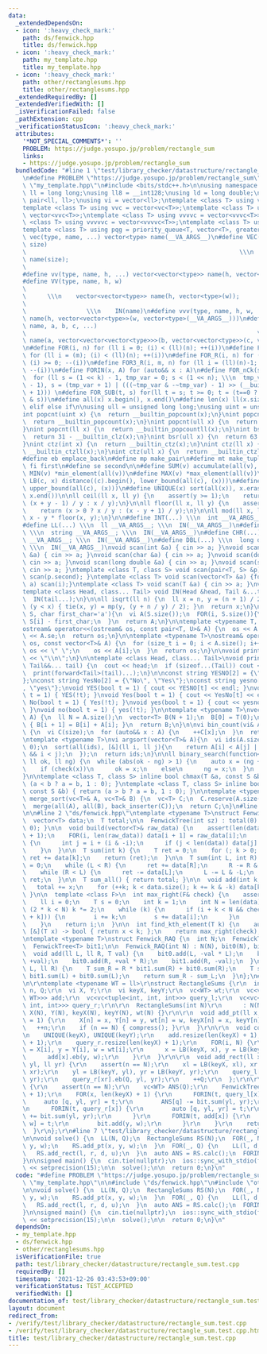 ```yaml
---
data:
  _extendedDependsOn:
  - icon: ':heavy_check_mark:'
    path: ds/fenwick.hpp
    title: ds/fenwick.hpp
  - icon: ':heavy_check_mark:'
    path: my_template.hpp
    title: my_template.hpp
  - icon: ':heavy_check_mark:'
    path: other/rectanglesums.hpp
    title: other/rectanglesums.hpp
  _extendedRequiredBy: []
  _extendedVerifiedWith: []
  _isVerificationFailed: false
  _pathExtension: cpp
  _verificationStatusIcon: ':heavy_check_mark:'
  attributes:
    '*NOT_SPECIAL_COMMENTS*': ''
    PROBLEM: https://judge.yosupo.jp/problem/rectangle_sum
    links:
    - https://judge.yosupo.jp/problem/rectangle_sum
  bundledCode: "#line 1 \"test/library_checker/datastructure/rectangle_sum.test.cpp\"\
    \n#define PROBLEM \"https://judge.yosupo.jp/problem/rectangle_sum\"\n\n#line 2\
    \ \"my_template.hpp\"\n#include <bits/stdc++.h>\n\nusing namespace std;\n\nusing\
    \ ll = long long;\nusing ll8 = __int128;\nusing ld = long double;\nusing pi =\
    \ pair<ll, ll>;\nusing vi = vector<ll>;\ntemplate <class T> using vc = vector<T>;\n\
    template <class T> using vvc = vector<vc<T>>;\ntemplate <class T> using vvvc =\
    \ vector<vvc<T>>;\ntemplate <class T> using vvvvc = vector<vvvc<T>>;\ntemplate\
    \ <class T> using vvvvvc = vector<vvvvc<T>>;\ntemplate <class T> using pq = priority_queue<T>;\n\
    template <class T> using pqg = priority_queue<T, vector<T>, greater<T>>;\n\n#define\
    \ vec(type, name, ...) vector<type> name(__VA_ARGS__)\n#define VEC(type, name,\
    \ size)                                                                      \
    \                                                            \\\n    vector<type>\
    \ name(size);                                                                \
    \                                                                   \\\n    IN(name)\n\
    #define vv(type, name, h, ...) vector<vector<type>> name(h, vector<type>(__VA_ARGS__))\n\
    #define VV(type, name, h, w)                                                 \
    \                                                                            \
    \      \\\n    vector<vector<type>> name(h, vector<type>(w));                \
    \                                                                            \
    \                 \\\n    IN(name)\n#define vvv(type, name, h, w, ...) vector<vector<vector<type>>>\
    \ name(h, vector<vector<type>>(w, vector<type>(__VA_ARGS__)))\n#define vvvv(type,\
    \ name, a, b, c, ...)                                                        \
    \                                                                 \\\n    vector<vector<vector<vector<type>>>>\
    \ name(a, vector<vector<vector<type>>>(b, vector<vector<type>>(c, vector<type>(__VA_ARGS__))))\n\
    \n#define FOR(i, n) for (ll i = 0; (i) < (ll)(n); ++(i))\n#define FOR3(i, m, n)\
    \ for (ll i = (m); (i) < (ll)(n); ++(i))\n#define FOR_R(i, n) for (ll i = (ll)(n)-1;\
    \ (i) >= 0; --(i))\n#define FOR3_R(i, m, n) for (ll i = (ll)(n)-1; (i) >= (ll)(m);\
    \ --(i))\n#define FORIN(x, A) for (auto&& x : A)\n#define FOR_nCk(s, n, k) \\\n\
    \  for (ll s = (1 << k) - 1, tmp_var = 0; s < (1 << n); \\\n  tmp_var = s | (s\
    \ - 1), s = (tmp_var + 1) | (((~tmp_var & -~tmp_var) - 1) >> (__builtin_ctz(s)\
    \ + 1))) \n#define FOR_SUB(t, s) for(ll t = s; t >= 0; t = (t==0 ? -1 : (t - 1)\
    \ & s))\n#define all(x) x.begin(), x.end()\n#define len(x) ll(x.size())\n\n#define\
    \ elif else if\n\nusing ull = unsigned long long;\nusing uint = unsigned int;\n\
    int popcnt(uint x) {\n  return __builtin_popcount(x);\n}\nint popcnt(int x) {\n\
    \  return __builtin_popcount(x);\n}\nint popcnt(ull x) {\n  return __builtin_popcountll(x);\n\
    }\nint popcnt(ll x) {\n  return __builtin_popcountll(x);\n}\nint bsr(uint x) {\n\
    \  return 31 - __builtin_clz(x);\n}\nint bsr(ull x) {\n  return 63 - __builtin_clzll(x);\n\
    }\nint ctz(int x) {\n  return __builtin_ctz(x);\n}\nint ctz(ll x) {\n  return\
    \ __builtin_ctzll(x);\n}\nint ctz(ull x) {\n  return __builtin_ctzll(x);\n}\n\n\
    #define eb emplace_back\n#define mp make_pair\n#define mt make_tuple\n#define\
    \ fi first\n#define se second\n\n#define SUM(v) accumulate(all(v), 0LL)\n#define\
    \ MIN(v) *min_element(all(v))\n#define MAX(v) *max_element(all(v))\n\n#define\
    \ LB(c, x) distance((c).begin(), lower_bound(all(c), (x)))\n#define UB(c, x) distance((c).begin(),\
    \ upper_bound(all(c), (x)))\n#define UNIQUE(x) sort(all(x)), x.erase(unique(all(x)),\
    \ x.end())\n\nll ceil(ll x, ll y) {\n    assert(y >= 1);\n    return (x > 0 ?\
    \ (x + y - 1) / y : x / y);\n}\n\nll floor(ll x, ll y) {\n    assert(y >= 1);\n\
    \    return (x > 0 ? x / y : (x - y + 1) / y);\n}\n\nll mod(ll x, ll y) {\n  return\
    \ x - y * floor(x, y);\n}\n\n#define INT(...) \\\n  int __VA_ARGS__; \\\n  IN(__VA_ARGS__)\n\
    #define LL(...) \\\n  ll __VA_ARGS__; \\\n  IN(__VA_ARGS__)\n#define STR(...)\
    \ \\\n  string __VA_ARGS__; \\\n  IN(__VA_ARGS__)\n#define CHR(...) \\\n  char\
    \ __VA_ARGS__; \\\n  IN(__VA_ARGS__)\n#define DBL(...) \\\n  long double __VA_ARGS__;\
    \ \\\n  IN(__VA_ARGS__)\nvoid scan(int &a) { cin >> a; }\nvoid scan(long long\
    \ &a) { cin >> a; }\nvoid scan(char &a) { cin >> a; }\nvoid scan(double &a) {\
    \ cin >> a; }\nvoid scan(long double &a) { cin >> a; }\nvoid scan(string &a) {\
    \ cin >> a; }\ntemplate <class T, class S> void scan(pair<T, S> &p) { scan(p.first),\
    \ scan(p.second); }\ntemplate <class T> void scan(vector<T> &a) {for(auto &i :\
    \ a) scan(i);}\ntemplate <class T> void scan(T &a) { cin >> a; }\nvoid IN() {}\n\
    template <class Head, class... Tail> void IN(Head &head, Tail &...tail) {\n  scan(head);\n\
    \  IN(tail...);\n}\n\nll isqrt(ll n) {\n  ll x = n, y = (n + 1) / 2;\n  while\
    \ (y < x) { tie(x, y) = mp(y, (y + n / y) / 2); }\n  return x;\n}\n\nvi s_to_vi(string\
    \ S, char first_char='a'){\n  vi A(S.size());\n  FOR(i, S.size()){\n    A[i] =\
    \ S[i] - first_char;\n  }\n  return A;\n}\n\ntemplate <typename T, typename U>\n\
    ostream& operator<<(ostream& os, const pair<T, U>& A) {\n  os << A.fi << \" \"\
    \ << A.se;\n  return os;\n}\n\ntemplate <typename T>\nostream& operator<<(ostream&\
    \ os, const vector<T>& A) {\n  for (size_t i = 0; i < A.size(); i++) {\n    if(i)\
    \ os << \" \";\n    os << A[i];\n  }\n  return os;\n}\n\nvoid print() {\n  cout\
    \ << \"\\n\";\n}\n\ntemplate <class Head, class... Tail>\nvoid print(Head&& head,\
    \ Tail&&... tail) {\n  cout << head;\n  if (sizeof...(Tail)) cout << \" \";\n\
    \  print(forward<Tail>(tail)...);\n}\n\nconst string YESNO[2] = {\"NO\", \"YES\"\
    };\nconst string YesNo[2] = {\"No\", \"Yes\"};\nconst string yesno[2] = {\"no\"\
    , \"yes\"};\nvoid YES(bool t = 1) { cout << YESNO[t] << endl; }\nvoid NO(bool\
    \ t = 1) { YES(!t); }\nvoid Yes(bool t = 1) { cout << YesNo[t] << endl; }\nvoid\
    \ No(bool t = 1) { Yes(!t); }\nvoid yes(bool t = 1) { cout << yesno[t] << endl;\
    \ }\nvoid no(bool t = 1) { yes(!t); }\n\ntemplate <typename T>\nvector<T> cumsum(vector<T>\
    \ A) {\n  ll N = A.size();\n  vector<T> B(N + 1);\n  B[0] = T(0);\n  FOR(i, N)\
    \ { B[i + 1] = B[i] + A[i]; }\n  return B;\n}\n\nvi bin_count(vi& A, ll size)\
    \ {\n  vi C(size);\n  for (auto&& x : A) {\n    ++C[x];\n  }\n  return C;\n}\n\
    \ntemplate <typename T>\nvi argsort(vector<T>& A){\n  vi ids(A.size());\n  iota(all(ids),\
    \ 0);\n  sort(all(ids), [&](ll i, ll j){\n    return A[i] < A[j] || (A[i] == A[j]\
    \ && i < j);\n  });\n  return ids;\n}\n\nll binary_search(function<bool(ll)> check,\
    \ ll ok, ll ng) {\n  while (abs(ok - ng) > 1) {\n    auto x = (ng + ok) / 2;\n\
    \    if (check(x))\n      ok = x;\n    else\n      ng = x;\n  }\n  return ok;\n\
    }\n\ntemplate <class T, class S> inline bool chmax(T &a, const S &b) { return\
    \ (a < b ? a = b, 1 : 0); }\ntemplate <class T, class S> inline bool chmin(T &a,\
    \ const S &b) { return (a > b ? a = b, 1 : 0); }\n\ntemplate <typename T>\nvc<T>\
    \ merge_sort(vc<T>& A, vc<T>& B) {\n  vc<T> C;\n  C.reserve(A.size() + B.size());\n\
    \  merge(all(A), all(B), back_inserter(C));\n  return C;\n}\n#line 4 \"test/library_checker/datastructure/rectangle_sum.test.cpp\"\
    \n\n#line 2 \"ds/fenwick.hpp\"\ntemplate <typename T>\nstruct FenwickTree {\n\
    \  vector<T> data;\n  T total;\n\n  FenwickTree(int sz) : total(0) { data.assign(++sz,\
    \ 0); }\n\n  void build(vector<T>& raw_data) {\n    assert(len(data) == len(raw_data)\
    \ + 1);\n    FOR(i, len(raw_data)) data[i + 1] = raw_data[i];\n    FOR(i, len(data))\
    \ {\n      int j = i + (i & -i);\n      if (j < len(data)) data[j] += data[i];\n\
    \    }\n  }\n\n  T sum(int k) {\n    T ret = 0;\n    for (; k > 0; k -= k & -k)\
    \ ret += data[k];\n    return (ret);\n  }\n\n  T sum(int L, int R) {\n    T ret\
    \ = 0;\n    while (L < R) {\n      ret += data[R];\n      R -= R & -R;\n    }\n\
    \    while (R < L) {\n      ret -= data[L];\n      L -= L & -L;\n    }\n    return\
    \ ret;\n  }\n\n  T sum_all() { return total; }\n\n  void add(int k, T x) {\n \
    \   total += x;\n    for (++k; k < data.size(); k += k & -k) data[k] += x;\n \
    \ }\n\n  template <class F>\n  int max_right(F& check) {\n    assert(f(T(0)));\n\
    \    ll i = 0;\n    T s = 0;\n    int k = 1;\n    int N = len(data);\n    while\
    \ (2 * k < N) k *= 2;\n    while (k) {\n      if (i + k < N && check(s + data[i\
    \ + k])) {\n        i += k;\n        s += data[i];\n      }\n      k >>= 1;\n\
    \    }\n    return i;\n  }\n\n  int find_kth_element(T k) {\n    auto check =\
    \ [&](T x) -> bool { return x < k; };\n    return max_right(check);\n  }\n};\n\
    \ntemplate <typename T>\nstruct Fenwick_RAQ {\n  int N;\n  FenwickTree<T> bit0;\n\
    \  FenwickTree<T> bit1;\n\n  Fenwick_RAQ(int N) : N(N), bit0(N), bit1(N) {}\n\n\
    \  void add(ll L, ll R, T val) {\n    bit0.add(L, -val * L);\n    bit1.add(L,\
    \ +val);\n    bit0.add(R, +val * R);\n    bit1.add(R, -val);\n  }\n\n  T sum(ll\
    \ L, ll R) {\n    T sum_R = R * bit1.sum(R) + bit0.sum(R);\n    T sum_L = L *\
    \ bit1.sum(L) + bit0.sum(L);\n    return sum_R - sum_L;\n  }\n};\n#line 2 \"other/rectanglesums.hpp\"\
    \n\r\ntemplate <typename WT = ll>\r\nstruct RectangleSums {\r\n  int N;\r\n  int\
    \ n, Q;\r\n  vi X, Y;\r\n  vi keyX, keyY;\r\n  vc<WT> wt;\r\n  vc<vc<pair<int,\
    \ WT>>> add;\r\n  vc<vc<tuple<int, int, int>>> query_l;\r\n  vc<vc<tuple<int,\
    \ int, int>>> query_r;\r\n\r\n  RectangleSums(int N)\r\n      : N(N), n(0), Q(0),\
    \ X(N), Y(N), keyX(N), keyY(N), wt(N) {}\r\n\r\n  void add_pt(ll x, ll y, WT w\
    \ = 1) {\r\n    X[n] = x, Y[n] = y, wt[n] = w, keyX[n] = x, keyY[n] = y;\r\n \
    \   ++n;\r\n    if (n == N) { compress(); }\r\n  }\r\n\r\n  void compress() {\r\
    \n    UNIQUE(keyX), UNIQUE(keyY);\r\n    add.resize(len(keyX) + 1);\r\n    query_l.resize(len(keyX)\
    \ + 1);\r\n    query_r.resize(len(keyX) + 1);\r\n    FOR(i, N) {\r\n      ll x\
    \ = X[i], y = Y[i], w = wt[i];\r\n      x = LB(keyX, x), y = LB(keyY, y);\r\n\
    \      add[x].eb(y, w);\r\n    }\r\n  }\r\n\r\n  void add_rect(ll xl, ll xr, ll\
    \ yl, ll yr) {\r\n    assert(n == N);\r\n    xl = LB(keyX, xl), xr = LB(keyX,\
    \ xr);\r\n    yl = LB(keyY, yl), yr = LB(keyY, yr);\r\n    query_l[xl].eb(Q, yl,\
    \ yr);\r\n    query_r[xr].eb(Q, yl, yr);\r\n    ++Q;\r\n  };\r\n\r\n  vc<WT> calc()\
    \ {\r\n    assert(n == N);\r\n    vc<WT> ANS(Q);\r\n    FenwickTree<WT> bit(len(keyY)\
    \ + 1);\r\n    FOR(x, len(keyX) + 1) {\r\n      FORIN(t, query_l[x]) {\r\n   \
    \     auto [q, yl, yr] = t;\r\n        ANS[q] -= bit.sum(yl, yr);\r\n      }\r\
    \n      FORIN(t, query_r[x]) {\r\n        auto [q, yl, yr] = t;\r\n        ANS[q]\
    \ += bit.sum(yl, yr);\r\n      }\r\n      FORIN(t, add[x]) {\r\n        auto [y,\
    \ w] = t;\r\n        bit.add(y, w);\r\n      }\r\n    }\r\n    return ANS;\r\n\
    \  }\r\n};\r\n#line 7 \"test/library_checker/datastructure/rectangle_sum.test.cpp\"\
    \n\nvoid solve() {\n  LL(N, Q);\n  RectangleSums RS(N);\n  FOR(_, N) {\n    LL(x,\
    \ y, w);\n    RS.add_pt(x, y, w);\n  }\n  FOR(_, Q) {\n    LL(l, d, r, u);\n \
    \   RS.add_rect(l, r, d, u);\n  }\n  auto ANS = RS.calc();\n  FORIN(x, ANS) print(x);\n\
    }\n\nsigned main() {\n  cin.tie(nullptr);\n  ios::sync_with_stdio(false);\n  cout\
    \ << setprecision(15);\n\n  solve();\n\n  return 0;\n}\n"
  code: "#define PROBLEM \"https://judge.yosupo.jp/problem/rectangle_sum\"\n\n#include\
    \ \"my_template.hpp\"\n\n#include \"ds/fenwick.hpp\"\n#include \"other/rectanglesums.hpp\"\
    \n\nvoid solve() {\n  LL(N, Q);\n  RectangleSums RS(N);\n  FOR(_, N) {\n    LL(x,\
    \ y, w);\n    RS.add_pt(x, y, w);\n  }\n  FOR(_, Q) {\n    LL(l, d, r, u);\n \
    \   RS.add_rect(l, r, d, u);\n  }\n  auto ANS = RS.calc();\n  FORIN(x, ANS) print(x);\n\
    }\n\nsigned main() {\n  cin.tie(nullptr);\n  ios::sync_with_stdio(false);\n  cout\
    \ << setprecision(15);\n\n  solve();\n\n  return 0;\n}\n"
  dependsOn:
  - my_template.hpp
  - ds/fenwick.hpp
  - other/rectanglesums.hpp
  isVerificationFile: true
  path: test/library_checker/datastructure/rectangle_sum.test.cpp
  requiredBy: []
  timestamp: '2021-12-26 03:43:53+09:00'
  verificationStatus: TEST_ACCEPTED
  verifiedWith: []
documentation_of: test/library_checker/datastructure/rectangle_sum.test.cpp
layout: document
redirect_from:
- /verify/test/library_checker/datastructure/rectangle_sum.test.cpp
- /verify/test/library_checker/datastructure/rectangle_sum.test.cpp.html
title: test/library_checker/datastructure/rectangle_sum.test.cpp
---
```

